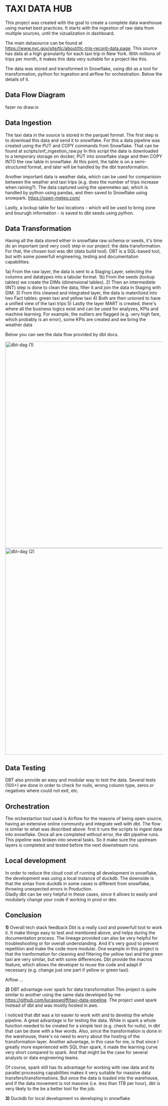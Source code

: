 # TAXI DATA HUB
This project was created with the goal to create a complete data warehouse using market best practices.
It starts with the ingestion of raw data from multiple sources, until the vizualization in dashboard.

The main datasource can be found at https://www.nyc.gov/site/tlc/about/tlc-trip-record-data.page. 
This source has data at a high granularity for each taxi trip in New York. With millions of trips per month, it makes this data very suitable for a project like this.

The data was stored and transformed in Snowflake, using dbt as a tool for transformation, python for ingestion and airflow for orchestration. 
Below the details of it.

## Data Flow Diagram
fazer no draw.io

## Data Ingestion
The taxi data in the source is stored in the parquet format. The first step is to download this data and send it to snowflake.
For this a data pipeline was created using the PUT and COPY commands from Snowflake. That can be found at scripts/snf_ingestion_raw.py
In this script the data is downloaded to a temporary storage on docker, PUT into snowflake stage and then COPY INTO the raw table in snowflake.
At this point, the table is on a semi-structured format, and later will be handled by the dbt transformation.

Another important data is weather data, which can be used for comparision between the weather and taxi trips (e.g. does the number of trips increase when raining?).
The data captured using the openmeteo api, which is handled by python using pandas, and then saved to Snowflake using snowpark. 
https://open-meteo.com/

Lastly, a lockup table for taxi locations - which will be used to bring zone and bourugh information - is saved to dbt seeds using python.

## Data Transformation
Having all the data stored either in snowflake raw schema or seeds, it's time do an important (and very cool) step in our project: the data transformation.
For that, the chosen tool was dbt (data build tool). DBT is a SQL-based tool, but with some powerfull engineering, testing and documentation capabilities. 

1a) From the raw layer, the data is sent to a Staging Layer, selecting the columns and datatypes into a tabular format. 
1b) From the seeds (lockup tables) we create the DIMs (dimensional tables).
2)  Then an intermediete (INT) step is done to clean the data, filter it and join the data in Staging with DIM.
3)  From this cleaned and integrated layer, the data is materilized into two Fact tables: green taxi and yellow taxi
4)  Both are then unioned to have a unified view of the taxi trips
5)  Lastly the layer MART is created, there's where all the business logics exist and can be used for analyzes, KPIs and machine learning. 
    For example, the outliers are flagged (e.g. very high fare, which probably is an error), some KPIs are created and we bring the weather data

Below you can see the data flow provided by dbt docs.

<img width="1851" height="660" alt="dbt-dag (1)" src="https://github.com/user-attachments/assets/b2d12fe4-460b-446c-8940-99a3b6b2a111" />
<img width="1851" height="660" alt="dbt-dag (2)" src="https://github.com/user-attachments/assets/21bd1fe6-f8be-4537-8a41-936ad9a47496" />


## Data Testing
DBT also provide an easy and modular way to test the data. 
Several tests (100+) are done in order to check for nulls, wrong column type, zeros or negatives where could not exit, etc.

## Orchestration
The orchestartion tool used is Airflow for the reasons of being open-source, having an extensive online community and integrate well with dbt.
The flow is similar to what was described above: first it runs the scripts to ingest data into snowflake.
Once all are completed without error, the dbt pipeline runs. This pipeline was broken into several tasks.
So it make sure the upstream layers is completed and tested before the next downstream runs. 

## Local development
In order to reduce the cloud cost of running all development in snowflake, the development was using a local instance of duckdb.
The downside is that the sintax from duckdb in some cases is different from snowflake, throwing unexpected errors in Production.  
Gladly dbt can be very helpful in these cases, since it allows to easily and modularly change your code if working in prod or dev.

## Conclusion
**1)** Overall tech stack feedback
Dbt is a really cool and powerfull tool to work it.
It make things easy to test and mentioned above, and helps during the documentation process. 
The lineage provided can also be very helpful for troubleshooting or for overall understanding. 
And it's very good to prevent repetition and make the code more modular. One example in this project is that the tranformation for cleaning and filtering the yellow taxi and the green taxi are very similar, but with some differences. Dbt provide the macros feature, which allows the developer to reuse the code and adapt if necessary (e.g. change just one part if yellow or green taxi). 

Aiflow ...

**2)** DBT advantage over spark for data transformation 
This project is quite similar to another using the same data developed by me https://github.com/lucasswolff/taxi-data-pipeline.
The project used spark instead of dbt and was mostly hosted in aws.

I noticed that dbt was a lot easier to work with and to develop the whole pipeline.
A great advantage is for testing the data. While in spark a whole function needed to be created for a simple test (e.g. check for nulls), in dbt that can be done with a few words.
Also, since the transformation is done in the warehouse, there's no need to worry about the hosting of the transformation layer.
Another advantage, in this case for me, is that since I greatly more experienced with SQL than spark, it made the learning curve very short compared to spark. And that might be the case for several analysts or data engineering teams.

Of course, spark still has its advantage for working with raw data and its parallel processing capabilities makes it very suitable for massive data transfers/transformations.
But once the data is loaded into the warehouse, and if the data movement is not massive (i.e. less than 1TB per hour), dbt is very likely to the be a better tool for the job.

**3)** Duckdb for local development vs developing in snowflake

